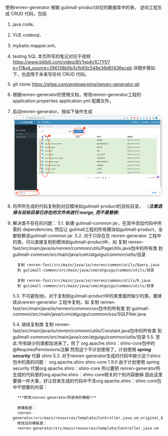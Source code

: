 使用renren-generator 根据 gulimall-product对应的数据库中的表，
逆向工程生成 CRUD 代码，包括 
1. java code、
2. VUE codesql、
3. mybatis mapper.xml、
4. testing SQL
本页所写的笔记对应于视频
https://www.bilibili.com/video/BV1np4y1C7Yf/?p=17&vd_source=296138b5b3cfb93c548e36d81436eceb
详细步骤如下，也适用于未来写任何 CRUD 代码。

1. git clone https://gitee.com/engineerping/renren-generator.git
2. 根据renren-generator的使用文档，修改renren-generator工程的 
    application.properties
    application.yml
    配置文件。
3. 启动renren-generator，按如下操作生成
![img_2.png](img_2.renren-generate的UI使用.png)

4. 将声所生成的代码复制到对应模块如gulimall-product的目标目录，
   （***注意选择与目标目录已存在的文件夹进行 merge, 而不是替换***）

5. 解决类不存在的问题：
    5.1. 新建 gulimall-common jar，在其中添加代码中所需的 dependencies; 
         然后让 gulimall工程的所有模块如gulimall-product，全都依赖该gulimall-common jar.
    5.2. 对于只存在在 renren-generator 工程中的类，可以直接复制到模块如gulimall-product中，如
         复制  renren-fast/src/main/java/io/renren/common/utils/PageUtils.java包中的所有类
         到 gulimall-common/src/main/java/com/atguigu/common/utils/目录
         
         复制 renren-fast/src/main/java/io/renren/common/utils/Query.java
         到 gulimall-common/src/main/java/com/atguigu/common/utils/目录
         
         复制 renren-fast/src/main/java/io/renren/common/utils/R.java
         到 gulimall-common/src/main/java/com/atguigu/common/utils/目录
    5.3. 不可避免地i，对于复制到gulimall-product中的类里面所缺少的类，要继续从renren-generator 工程中复制，如
         复制 renren-fast/src/main/java/io/renren/common/xss包中的所有类
         到 gulimall-common/src/main/java/com/atguigu/common/xss/SQLFilter.java

    5.4. 继续复制类
         复制 renren-fast/src/main/java/io/renren/common/utils/Constant.java包中的所有类
         到 gulimall-common/src/main/java/com/atguigu/common/utils/目录
    5.5. 至此 所有缺少的类都加进来了，除了 org.apache.shiro：shiro-core包中的 @RequiresPermissions注解
         然而这个不计划使用了，计划使用 ***spring security*** 代替 shiro
    5.3. 对于renren-generator生成的代码中缺少这个shiro包中的类的问题：
          <dependency>
            <groupId>org.apache.shiro</groupId>
            <artifactId>shiro-core</artifactId>
            <version>1.9.0</version>
          </dependency>
         由于计划使用 spring security 代替org.apache.shiro：shiro-core
         所以要把 renren-generator所生成的代码里的org.apache.shiro：shiro-core相关的个别内容删掉
         因此这里要做一件大事，好让将来生成的代码中不含org.apache.shiro：shiro-core包中不想要的内容：

         ***修改renren-generator所使用的模板***

         原模板是：
         renren-generator/src/main/resources/template/Controller.java.vm_original_backup
         修改后的模板是：
         renren-generator/src/main/resources/template/Controller.java.vm
                 
        
        